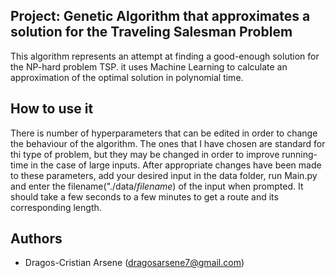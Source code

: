 ## Project: Genetic Algorithm that approximates a solution for the Traveling Salesman Problem

This algorithm represents an attempt at finding a good-enough solution for the NP-hard problem TSP. it uses Machine Learning to calculate an approximation of the optimal solution in polynomial time.

## How to use it
There is number of hyperparameters that can be edited in order to change the behaviour of the algorithm. The ones that I have chosen are standard for thi type of problem, but they may be changed in order to improve running-time in the case of large inputs.
After appropriate changes have been made to these parameters, add your desired input in the data folder, run Main.py and enter the filename("./data/*filename*) of the input when prompted.
It should take a few seconds to a few minutes to get a route and its corresponding length.

## Authors
* Dragos-Cristian Arsene (dragosarsene7@gmail.com)